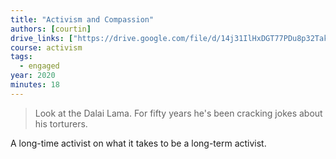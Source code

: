 ```yaml
---
title: "Activism and Compassion"
authors: [courtin]
drive_links: ["https://drive.google.com/file/d/14j31IlHxDGT77PDu8p32TakaI3Holslu/view?usp=drivesdk"]
course: activism
tags:
  - engaged
year: 2020
minutes: 18
---
```


> Look at the Dalai Lama. For fifty years he's been cracking jokes about his torturers.

A long-time activist on what it takes to be a long-term activist.

